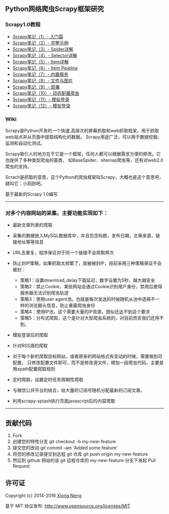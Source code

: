 ﻿## Python网络爬虫Scrapy框架研究

### Scrapy1.0教程

* [Scrapy笔记（1）- 入门篇](http://www.pycoding.com/2016/03/08/scrapy-01.html)
* [Scrapy笔记（2）- 完整示例](http://www.pycoding.com/2016/03/10/scrapy-02.html)
* [Scrapy笔记（3）- Spider详解](http://www.pycoding.com/2016/03/12/scrapy-03.html)
* [Scrapy笔记（4）- Selector详解](http://www.pycoding.com/2016/03/14/scrapy-04.html)
* [Scrapy笔记（5）- Item详解](http://www.pycoding.com/2016/03/16/scrapy-05.html)
* [Scrapy笔记（6）- Item Pipeline](http://www.pycoding.com/2016/03/18/scrapy-06.html)
* [Scrapy笔记（7）- 内置服务](http://www.pycoding.com/2016/03/19/scrapy-07.html)
* [Scrapy笔记（8）- 文件与图片](http://www.pycoding.com/2016/03/20/scrapy-08.html)
* [Scrapy笔记（9）- 部署](http://www.pycoding.com/2016/03/21/scrapy-09.html)
* [Scrapy笔记（10）- 动态配置爬虫](http://www.pycoding.com/2016/04/10/scrapy-10.html)
* [Scrapy笔记（11）- 模拟登录](http://www.pycoding.com/2016/04/12/scrapy-11.html)
* [Scrapy笔记（12）- 模拟登录](http://www.pycoding.com/2016/04/15/scrapy-12.html)

### Wiki
Scrapy是Python开发的一个快速,高层次的屏幕抓取和web抓取框架，用于抓取web站点并从页面中提取结构化的数据。
Scrapy用途广泛，可以用于数据挖掘、监测和自动化测试。

Scrapy吸引人的地方在于它是一个框架，任何人都可以根据需求方便的修改。它也提供了多种类型爬虫的基类，
如BaseSpider、sitemap爬虫等，还有对web2.0爬虫的支持。

Scrach是抓取的意思，这个Python的爬虫框架叫Scrapy，大概也是这个意思吧，就叫它：小刮刮吧。

基于最新的Scrapy 1.0编写

------------------------------------------

### 对多个内容网站的采集，主要功能实现如下：

  * 最新文章列表的爬取
  * 采集的数据放入MySQL数据库中，并且包含标题，发布日期，文章来源，链接地址等等信息
  * URL去重复，程序保证对于同一个链接不会爬取两次
  * 防止封IP策略，如果抓取太频繁了，就被被封IP，目前采用三种策略保证不会被封：

     * 策略1：设置download_delay下载延迟，数字设置为5秒，越大越安全
     * 策略2：禁止Cookie，某些网站会通过Cookie识别用户身份，禁用后使得服务器无法识别爬虫轨迹
     * 策略3：使用user agent池。也就是每次发送的时候随机从池中选择不一样的浏览器头信息，防止暴露爬虫身份
     * 策略4：使用IP池，这个需要大量的IP资源，貌似还达不到这个要求
     * 策略5：分布式爬取，这个是针对大型爬虫系统的，对目前而言我们还用不到。

  * 模拟登录后的爬取
  * 针对RSS源的爬取
  * 对于每个新的爬取目标网站，或者原来的网站格式有变动的时候，需要做到可配置，
    只修改配置文件即可，而不是修改源文件，增加一段爬虫代码，主要是用xpath配置爬取规则
  * 定时爬取，设置定时任务周期性爬取
  * 与微信公共平台的结合，给大量的订阅号随机分配最新的订阅文章。
  * 利用scrapy-splash执行页面javascript后的内容爬取

------------------------------------------

## 贡献代码

1. Fork
1. 创建您的特性分支 git checkout -b my-new-feature
1. 提交您的改动 git commit -am 'Added some feature'
1. 将您的修改记录提交到远程 git 仓库 git push origin my-new-feature
1. 然后到 github 网站的该 git 远程仓库的 my-new-feature 分支下发起 Pull Request

## 许可证
Copyright (c) 2014-2016 [Xiong Neng](http://www.pycoding.com/)

基于 MIT 协议发布: <http://www.opensource.org/licenses/MIT>

